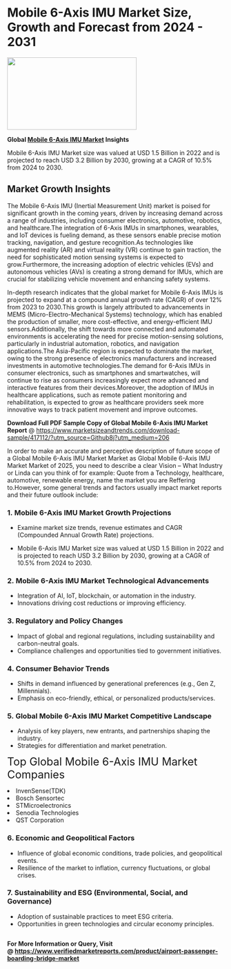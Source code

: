 <H1>Mobile 6-Axis IMU Market Size, Growth and Forecast from 2024 - 2031</H1><img class="aligncenter size-medium wp-image-584254" src="https://thirdeyenews.in/wp-content/uploads/2024/09/Global-Market-Research-300x168.jpeg" alt="" width="300" height="168" /><p><strong>Global&nbsp;<a href="https://www.marketsizeandtrends.com/download-sample/417112/?utm_source=Github8j?utm_medium=206">Mobile 6-Axis IMU Market</a> Insights</strong></p><p>Mobile 6-Axis IMU Market size was valued at USD 1.5 Billion in 2022 and is projected to reach USD 3.2 Billion by 2030, growing at a CAGR of 10.5% from 2024 to 2030.</p><p><h2>Market Growth Insights</h2> <p>The Mobile 6-Axis IMU (Inertial Measurement Unit) market is poised for significant growth in the coming years, driven by increasing demand across a range of industries, including consumer electronics, automotive, robotics, and healthcare.The integration of 6-Axis IMUs in smartphones, wearables, and IoT devices is fueling demand, as these sensors enable precise motion tracking, navigation, and gesture recognition.As technologies like augmented reality (AR) and virtual reality (VR) continue to gain traction, the need for sophisticated motion sensing systems is expected to grow.Furthermore, the increasing adoption of electric vehicles (EVs) and autonomous vehicles (AVs) is creating a strong demand for IMUs, which are crucial for stabilizing vehicle movement and enhancing safety systems.</p> <p>In-depth research indicates that the global market for Mobile 6-Axis IMUs is projected to expand at a compound annual growth rate (CAGR) of over 12% from 2023 to 2030.This growth is largely attributed to advancements in MEMS (Micro-Electro-Mechanical Systems) technology, which has enabled the production of smaller, more cost-effective, and energy-efficient IMU sensors.Additionally, the shift towards more connected and automated environments is accelerating the need for precise motion-sensing solutions, particularly in industrial automation, robotics, and navigation applications.The Asia-Pacific region is expected to dominate the market, owing to the strong presence of electronics manufacturers and increased investments in automotive technologies.The demand for 6-Axis IMUs in consumer electronics, such as smartphones and smartwatches, will continue to rise as consumers increasingly expect more advanced and interactive features from their devices.Moreover, the adoption of IMUs in healthcare applications, such as remote patient monitoring and rehabilitation, is expected to grow as healthcare providers seek more innovative ways to track patient movement and improve outcomes.</p> <p><span class=""><strong>Download Full PDF Sample Copy of Global Mobile 6-Axis IMU Market Report</strong> @ <a href="https://www.marketsizeandtrends.com/download-sample/417112/?utm_source=Github8j?utm_medium=206" target="_blank">https://www.marketsizeandtrends.com/download-sample/417112/?utm_source=Github8j?utm_medium=206</a></span></p><p>In order to make an accurate and perceptive description of future scope of a Global&nbsp;Mobile 6-Axis IMU Market Market as Global&nbsp;Mobile 6-Axis IMU Market Market of 2025, you need to describe a clear Vision &ndash; What Industry or Linda can you think of for example: Quote from a Technology, healthcare, automotive, renewable energy, name the market you are Reffering to.However, some general trends and factors usually impact market reports and their future outlook include:</p><h3>1.&nbsp;<strong>Mobile 6-Axis IMU Market Growth Projections</strong></h3><ul><li>Examine market size trends, revenue estimates and CAGR (Compounded Annual Growth Rate) projections.</li><li><p>Mobile 6-Axis IMU Market size was valued at USD 1.5 Billion in 2022 and is projected to reach USD 3.2 Billion by 2030, growing at a CAGR of 10.5% from 2024 to 2030.</p></li></ul><h3>2.&nbsp;<strong>Mobile 6-Axis IMU Market Technological Advancements</strong></h3><ul><li>Integration of AI, IoT, blockchain, or automation in the industry.</li><li>Innovations driving cost reductions or improving efficiency.</li></ul><h3>3.&nbsp;<strong>Regulatory and Policy Changes</strong></h3><ul><li>Impact of global and regional regulations, including sustainability and carbon-neutral goals.</li><li>Compliance challenges and opportunities tied to government initiatives.</li></ul><h3>4.&nbsp;<strong>Consumer Behavior Trends</strong></h3><ul><li>Shifts in demand influenced by generational preferences (e.g., Gen Z, Millennials).</li><li>Emphasis on eco-friendly, ethical, or personalized products/services.</li></ul><h3>5.&nbsp;<strong>Global Mobile 6-Axis IMU Market Competitive Landscape</strong></h3><ul><li>Analysis of key players, new entrants, and partnerships shaping the industry.</li><li>Strategies for differentiation and market penetration.</li></ul><p data-pm-slice="1 1 []"><span style="color: inherit; font-family: inherit; font-size: 25px;">Top Global Mobile 6-Axis IMU Market Companies</span></p><div class="" data-test-id=""><p><li>InvenSense(TDK)</li><li> Bosch Sensortec</li><li> STMicroelectronics</li><li> Senodia Technologies</li><li> QST Corporation</li></p></div><h3>6.&nbsp;<strong>Economic and Geopolitical Factors</strong></h3><ul><li>Influence of global economic conditions, trade policies, and geopolitical events.</li><li>Resilience of the market to inflation, currency fluctuations, or global crises.</li></ul><h3>7.&nbsp;<strong>Sustainability and ESG (Environmental, Social, and Governance)</strong></h3><ul><li>Adoption of sustainable practices to meet ESG criteria.</li><li>Opportunities in green technologies and circular economy principles.</li></ul><h2><strong style="font-size: 14px;">For More Information or Query, Visit @&nbsp;</strong><a style="background-color: #ffffff; font-size: 14px;" href="https://www.marketsizeandtrends.com/report/mobile-6-axis-imu-market/" target="_blank">https://www.verifiedmarketreports.com/product/airport-passenger-boarding-bridge-market</a></h2>